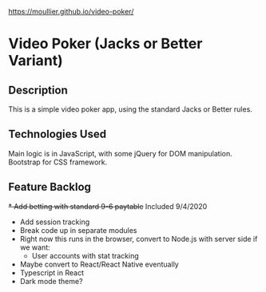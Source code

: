 https://moullier.github.io/video-poker/

# Video Poker (Jacks or Better Variant)

## Description

This is a simple video poker app, using the standard Jacks or Better rules.

## Technologies Used

Main logic is in JavaScript, with some jQuery for DOM manipulation.  Bootstrap for CSS framework.

## Feature Backlog

~~* Add betting with standard 9-6 paytable~~ Included 9/4/2020
* Add session tracking
* Break code up in separate modules
* Right now this runs in the browser, convert to Node.js with server side if we want:
   * User accounts with stat tracking
* Maybe convert to React/React Native eventually
* Typescript in React
* Dark mode theme?
